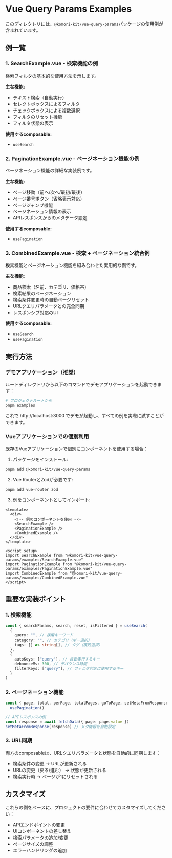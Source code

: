 # Vue Query Params Examples

このディレクトリには、`@komori-kit/vue-query-params`パッケージの使用例が含まれています。

## 例一覧

### 1. SearchExample.vue - 検索機能の例

検索フィルタの基本的な使用方法を示します。

**主な機能:**

- テキスト検索（自動実行）
- セレクトボックスによるフィルタ
- チェックボックスによる複数選択
- フィルタのリセット機能
- フィルタ状態の表示

**使用するcomposable:**

- `useSearch`

### 2. PaginationExample.vue - ページネーション機能の例

ページネーション機能の詳細な実装例です。

**主な機能:**

- ページ移動（前へ/次へ/最初/最後）
- ページ番号ボタン（省略表示対応）
- ページジャンプ機能
- ページネーション情報の表示
- APIレスポンスからのメタデータ設定

**使用するcomposable:**

- `usePagination`

### 3. CombinedExample.vue - 検索 + ページネーション統合例

検索機能とページネーション機能を組み合わせた実用的な例です。

**主な機能:**

- 商品検索（名前、カテゴリ、価格帯）
- 検索結果のページネーション
- 検索条件変更時の自動ページリセット
- URLクエリパラメータとの完全同期
- レスポンシブ対応のUI

**使用するcomposable:**

- `useSearch`
- `usePagination`

## 実行方法

### デモアプリケーション（推奨）

ルートディレクトリから以下のコマンドでデモアプリケーションを起動できます：

```bash
# プロジェクトルートから
pnpm examples
```

これで http://localhost:3000 でデモが起動し、すべての例を実際に試すことができます。

### Vueアプリケーションでの個別利用

既存のVueアプリケーションで個別にコンポーネントを使用する場合：

1. パッケージをインストール:

```bash
pnpm add @komori-kit/vue-query-params
```

2. Vue RouterとZodが必要です:

```bash
pnpm add vue-router zod
```

3. 例をコンポーネントとしてインポート:

```vue
<template>
  <div>
    <!-- 例のコンポーネントを使用 -->
    <SearchExample />
    <PaginationExample />
    <CombinedExample />
  </div>
</template>

<script setup>
import SearchExample from "@komori-kit/vue-query-params/examples/SearchExample.vue"
import PaginationExample from "@komori-kit/vue-query-params/examples/PaginationExample.vue"
import CombinedExample from "@komori-kit/vue-query-params/examples/CombinedExample.vue"
</script>
```

## 重要な実装ポイント

### 1. 検索機能

```typescript
const { searchParams, search, reset, isFiltered } = useSearch(
  {
    query: "", // 検索キーワード
    category: "", // カテゴリ（単一選択）
    tags: [] as string[], // タグ（複数選択）
  },
  {
    autoKeys: ["query"], // 自動実行するキー
    debounceMs: 300, // デバウンス時間
    filterKeys: ["query"], // フィルタ判定に使用するキー
  }
)
```

### 2. ページネーション機能

```typescript
const { page, total, perPage, totalPages, goToPage, setMetaFromResponse } =
  usePagination()

// APIレスポンスの例
const response = await fetchData({ page: page.value })
setMetaFromResponse(response) // メタ情報を自動設定
```

### 3. URL同期

両方のcomposableは、URLクエリパラメータと状態を自動的に同期します：

- 検索条件の変更 → URLが更新される
- URLの変更（戻る/進む） → 状態が更新される
- 検索実行時 → ページが1にリセットされる

## カスタマイズ

これらの例をベースに、プロジェクトの要件に合わせてカスタマイズしてください：

- APIエンドポイントの変更
- UIコンポーネントの差し替え
- 検索パラメータの追加/変更
- ページサイズの調整
- エラーハンドリングの追加
